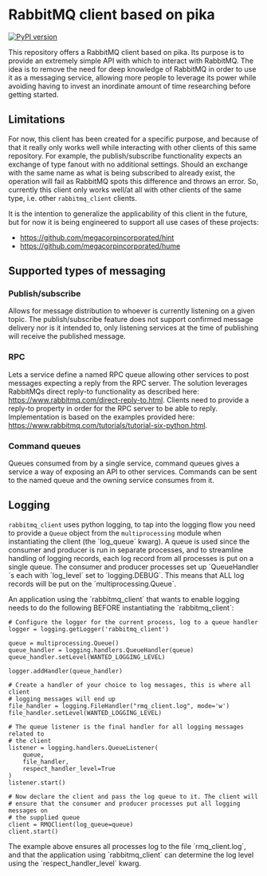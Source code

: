 # RabbitMQ client based on pika
[![PyPI version](https://badge.fury.io/py/rabbitmq-client.svg)](https://badge.fury.io/py/rabbitmq-client)

This repository offers a RabbitMQ client based on pika. Its purpose is to provide an extremely simple API with which to interact with RabbitMQ. The idea is to remove the need for deep knowledge of RabbitMQ in order to use it as a messaging service, allowing more people to leverage its power while avoiding having to invest an inordinate amount of time researching before getting started.

## Limitations

For now, this client has been created for a specific purpose, and because of that it really only works well while interacting with other clients of this same repository. For example, the publish/subscribe functionality expects an exchange of type fanout with no additional settings. Should an exchange with the same name as what is being subscribed to already exist, the operation will fail as RabbitMQ spots this difference and throws an error. So, currently this client only works well/at all with other clients of the same type, i.e. other `rabbitmq_client` clients.

It is the intention to generalize the applicability of this client in the future, but for now it is being engineered to support all use cases of these projects:

* https://github.com/megacorpincorporated/hint
* https://github.com/megacorpincorporated/hume

## Supported types of messaging

### Publish/subscribe

Allows for message distribution to whoever is currently listening on a given topic. The publish/subscribe feature does not support confirmed message delivery nor is it intended to, only listening services at the time of publishing will receive the published message.

### RPC

Lets a service define a named RPC queue allowing other services to post messages expecting a reply from the RPC server. The solution leverages RabbitMQs direct reply-to functionality as described here: https://www.rabbitmq.com/direct-reply-to.html. Clients need to provide a reply-to property in order for the RPC server to be able to reply. Implementation is based on the examples provided here: https://www.rabbitmq.com/tutorials/tutorial-six-python.html.

### Command queues

Queues consumed from by a single service, command queues gives a service a way of exposing an API to other services. Commands can be sent to the named queue and the owning service consumes from it.

## Logging

`rabbitmq_client` uses python logging, to tap into the logging flow you need to provide a `Queue` object from the `multiprocessing` module when instantiating the client (the ´log_queue´ kwarg). A queue is used since the consumer and producer is run in separate processes, and to streamline handling of logging records, each log record from all processes is put on a single queue. The consumer and producer processes set up ´QueueHandler´s each with ´log_level´ set to ´logging.DEBUG´. This means that ALL log records will be put on the ´multiprocessing.Queue´.

An application using the ´rabbitmq_client´ that wants to enable logging needs to do the following BEFORE instantiating the ´rabbitmq_client´:

```
# Configure the logger for the current process, log to a queue handler
logger = logging.getLogger('rabbitmq_client')

queue = multiprocessing.Queue()
queue_handler = logging.handlers.QueueHandler(queue)
queue_handler.setLevel(WANTED_LOGGING_LEVEL)

logger.addHandler(queue_handler)

# Create a handler of your choice to log messages, this is where all client
# logging messages will end up
file_handler = logging.FileHandler("rmq_client.log", mode='w')
file_handler.setLevel(WANTED_LOGGING_LEVEL)

# The queue listener is the final handler for all logging messages related to
# the client
listener = logging.handlers.QueueListener(
    queue,
    file_handler,
    respect_handler_level=True
)
listener.start()

# Now declare the client and pass the log queue to it. The client will
# ensure that the consumer and producer processes put all logging messages on
# the supplied queue
client = RMQClient(log_queue=queue)
client.start()
```

The example above ensures all processes log to the file ´rmq_client.log´, and that the application using ´rabbitmq_client´ can determine the log level using the ´respect_handler_level´ kwarg.
